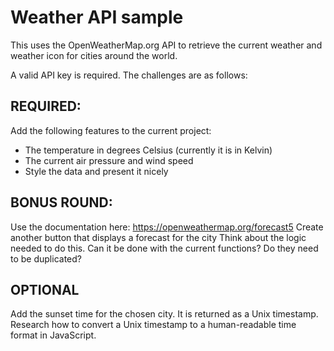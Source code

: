 # Weather API sample

This uses the OpenWeatherMap.org API to retrieve the current weather and weather icon for cities around the world.

A valid API key is required. The challenges are as follows:

## REQUIRED:

Add the following features to the current project:
* The temperature in degrees Celsius (currently it is in Kelvin)
* The current air pressure and wind speed
* Style the data and present it nicely

## BONUS ROUND:

Use the documentation here: https://openweathermap.org/forecast5
Create another button that displays a forecast for the city
Think about the logic needed to do this. Can it be done with the current
functions? Do they need to be duplicated?

## OPTIONAL

Add the sunset time for the chosen city. It is returned as a Unix timestamp.
Research how to convert a Unix timestamp to a human-readable time format in JavaScript.